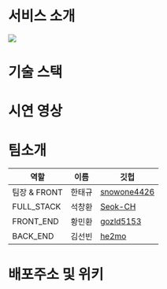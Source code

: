 # 서비스 소개 

<img src="https://cdn.discordapp.com/attachments/911193271609491487/921280363886686210/kickick-001.jpg" />    

# 기술 스택      
     

# 시연 영상      


# 팀소개
|역할|이름|깃헙|
|--|--|-|
|팀장 & FRONT|한태규|[snowone4426](https://github.com/snowone4426)|
|FULL_STACK|석창환|[Seok-CH](https://github.com/Seok-CH)|
|FRONT_END|황민환|[gozld5153](https://github.com/gozld5153)|
|BACK_END|김선빈|[he2mo](https://github.com/he2mo)|

# 배포주소 및 위키
